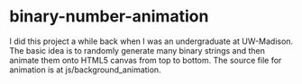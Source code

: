 binary-number-animation
============

I did this project a while back when I was an undergraduate at UW-Madison. The basic idea is to randomly generate many binary strings and then animate them onto HTML5 canvas from top to bottom. The source file for animation is at js/background_animation.
